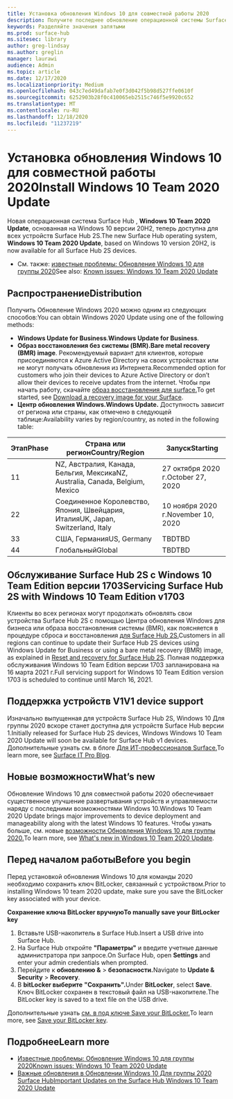 ```yaml
---
title: Установка обновления Windows 10 для совместной работы 2020
description: Получите последнее обновление операционной системы Surface Hub , Windows 10 Team 2020 Update.
keywords: Разделяйте значения запятыми
ms.prod: surface-hub
ms.sitesec: library
author: greg-lindsay
ms.author: greglin
manager: laurawi
audience: Admin
ms.topic: article
ms.date: 12/17/2020
ms.localizationpriority: Medium
ms.openlocfilehash: 043c7ed49dafab7e0f3d042f5b98d527ffe0610f
ms.sourcegitcommit: 6252903b28f0c410065eb2515c746f5e9920c652
ms.translationtype: MT
ms.contentlocale: ru-RU
ms.lasthandoff: 12/18/2020
ms.locfileid: "11237219"
---
```

# <span data-ttu-id="734ad-104">Установка обновления Windows 10 для совместной работы 2020</span><span class="sxs-lookup"><span data-stu-id="734ad-104">Install Windows 10 Team 2020 Update</span></span> 

<span data-ttu-id="734ad-105">Новая операционная система Surface Hub , **Windows 10 Team 2020 Update**, основанная на Windows 10 версии 20H2, теперь доступна для всех устройств Surface Hub 2S.</span><span class="sxs-lookup"><span data-stu-id="734ad-105">The new Surface Hub operating system, **Windows 10 Team 2020 Update**, based on Windows 10 version 20H2, is now available for all Surface Hub 2S devices.</span></span>  

- <span data-ttu-id="734ad-106">См. также: [известные проблемы: Обновление Windows 10 для группы 2020](surface-hub-2020-update.md)</span><span class="sxs-lookup"><span data-stu-id="734ad-106">See also: [Known issues: Windows 10 Team 2020 Update](surface-hub-2020-update.md)</span></span>

## <span data-ttu-id="734ad-107">Распространение</span><span class="sxs-lookup"><span data-stu-id="734ad-107">Distribution</span></span>

<span data-ttu-id="734ad-108">Получить Обновление Windows 2020 можно одним из следующих способов:</span><span class="sxs-lookup"><span data-stu-id="734ad-108">You can obtain Windows 2020 Update using one of the following methods:</span></span>

- <span data-ttu-id="734ad-109">**Windows Update for Business**.</span><span class="sxs-lookup"><span data-stu-id="734ad-109">**Windows Update for Business**.</span></span>
- <span data-ttu-id="734ad-110">**Образ восстановления без системы (BMR).**</span><span class="sxs-lookup"><span data-stu-id="734ad-110">**Bare metal recovery (BMR) image**.</span></span> <span data-ttu-id="734ad-111">Рекомендуемый вариант для клиентов, которые присоединяются к Azure Active Directory на своих устройствах или не могут получать обновления из Интернета.</span><span class="sxs-lookup"><span data-stu-id="734ad-111">Recommended option for customers who join their devices to Azure Active Directory or don’t allow their devices to receive updates from the internet.</span></span> <span data-ttu-id="734ad-112">Чтобы при начать работу, скачайте [образ восстановления для surface.](https://support.microsoft.com/surfacerecoveryimage)</span><span class="sxs-lookup"><span data-stu-id="734ad-112">To get started, see [Download a recovery image for your Surface](https://support.microsoft.com/surfacerecoveryimage).</span></span>
- **<span data-ttu-id="734ad-113">Центр обновления Windows.</span><span class="sxs-lookup"><span data-stu-id="734ad-113">Windows Update.</span></span>** <span data-ttu-id="734ad-114">Доступность зависит от региона или страны, как отмечено в следующей таблице:</span><span class="sxs-lookup"><span data-stu-id="734ad-114">Availability varies by region/country, as noted in the following table:</span></span>

| <span data-ttu-id="734ad-115">Этап</span><span class="sxs-lookup"><span data-stu-id="734ad-115">Phase</span></span> | <span data-ttu-id="734ad-116">Страна или регион</span><span class="sxs-lookup"><span data-stu-id="734ad-116">Country/Region</span></span>                         | <span data-ttu-id="734ad-117">Запуск</span><span class="sxs-lookup"><span data-stu-id="734ad-117">Starting</span></span>          |
| ----- | -------------------------------------- | ----------------- |
| <span data-ttu-id="734ad-118">1</span><span class="sxs-lookup"><span data-stu-id="734ad-118">1</span></span>     | <span data-ttu-id="734ad-119">NZ, Австралия, Канада, Бельгия, Мексика</span><span class="sxs-lookup"><span data-stu-id="734ad-119">NZ, Australia, Canada, Belgium, Mexico</span></span> | <span data-ttu-id="734ad-120">27 октября 2020 г.</span><span class="sxs-lookup"><span data-stu-id="734ad-120">October 27, 2020</span></span>  |
| <span data-ttu-id="734ad-121">2</span><span class="sxs-lookup"><span data-stu-id="734ad-121">2</span></span>     | <span data-ttu-id="734ad-122">Соединенное Королевство, Япония, Швейцария, Италия</span><span class="sxs-lookup"><span data-stu-id="734ad-122">UK, Japan, Switzerland, Italy</span></span>          | <span data-ttu-id="734ad-123">10 ноября 2020 г.</span><span class="sxs-lookup"><span data-stu-id="734ad-123">November 10, 2020</span></span> |
| <span data-ttu-id="734ad-124">3</span><span class="sxs-lookup"><span data-stu-id="734ad-124">3</span></span>     | <span data-ttu-id="734ad-125">США, Германия</span><span class="sxs-lookup"><span data-stu-id="734ad-125">US, Germany</span></span>                            | <span data-ttu-id="734ad-126">TBD</span><span class="sxs-lookup"><span data-stu-id="734ad-126">TBD</span></span> |
| <span data-ttu-id="734ad-127">4</span><span class="sxs-lookup"><span data-stu-id="734ad-127">4</span></span>     | <span data-ttu-id="734ad-128">Глобальный</span><span class="sxs-lookup"><span data-stu-id="734ad-128">Global</span></span>                                 | <span data-ttu-id="734ad-129">TBD</span><span class="sxs-lookup"><span data-stu-id="734ad-129">TBD</span></span>  |

## <span data-ttu-id="734ad-130">Обслуживание Surface Hub 2S с Windows 10 Team Edition версии 1703</span><span class="sxs-lookup"><span data-stu-id="734ad-130">Servicing Surface Hub 2S with Windows 10 Team Edition v1703</span></span> 

<span data-ttu-id="734ad-131">Клиенты во всех регионах могут продолжать обновлять свои устройства Surface Hub 2S с помощью Центра обновления Windows для бизнеса или образа восстановления системы (BMR), как поясняется в процедуре сброса и восстановления [для Surface Hub 2S.](surface-hub-2s-recover-reset.md)</span><span class="sxs-lookup"><span data-stu-id="734ad-131">Customers in all regions can continue to update their Surface Hub 2S devices using Windows Update for Business or using a bare metal recovery (BMR) image, as explained in [Reset and recovery for Surface Hub 2S](surface-hub-2s-recover-reset.md).</span></span> <span data-ttu-id="734ad-132">Полная поддержка обслуживания Windows 10 Team Edition версии 1703 запланирована на 16 марта 2021 г.</span><span class="sxs-lookup"><span data-stu-id="734ad-132">Full servicing support for Windows 10 Team Edition version 1703 is scheduled to continue until March 16, 2021.</span></span>


## <span data-ttu-id="734ad-133">Поддержка устройств V1</span><span class="sxs-lookup"><span data-stu-id="734ad-133">V1 device support</span></span> 

<span data-ttu-id="734ad-134">Изначально выпущенная для устройств Surface Hub 2S, Windows 10 Для группы 2020 вскоре станет доступна для устройств Surface Hub версии 1.</span><span class="sxs-lookup"><span data-stu-id="734ad-134">Initially released for Surface Hub 2S devices, Windows Windows 10 Team 2020 Update will soon be available for Surface Hub v1 devices.</span></span> <span data-ttu-id="734ad-135">Дополнительные узнать см. в блоге [Для ИТ-профессионалов Surface.](https://techcommunity.microsoft.com/t5/surface-it-pro-blog/surface-hub-windows-10-team-2020-update-available-october-27/ba-p/1810739)</span><span class="sxs-lookup"><span data-stu-id="734ad-135">To learn more, see [Surface IT Pro Blog](https://techcommunity.microsoft.com/t5/surface-it-pro-blog/surface-hub-windows-10-team-2020-update-available-october-27/ba-p/1810739).</span></span>
 
## <span data-ttu-id="734ad-136">Новые возможности</span><span class="sxs-lookup"><span data-stu-id="734ad-136">What’s new</span></span>

<span data-ttu-id="734ad-137">Обновление Windows 10 для совместной работы 2020 обеспечивает существенное улучшение развертывания устройств и управляемости наряду с последними возможностями Windows 10.</span><span class="sxs-lookup"><span data-stu-id="734ad-137">Windows 10 Team 2020 Update brings major improvements to device deployment and manageability along with the latest Windows 10 features.</span></span> <span data-ttu-id="734ad-138">Чтобы узнать больше, см. новые [возможности Обновления Windows 10 для группы 2020.](surface-hub-2020-update-whats-new.md)</span><span class="sxs-lookup"><span data-stu-id="734ad-138">To learn more, see [What's new in Windows 10 Team 2020 Update](surface-hub-2020-update-whats-new.md).</span></span>
 
## <span data-ttu-id="734ad-139">Перед началом работы</span><span class="sxs-lookup"><span data-stu-id="734ad-139">Before you begin</span></span>

<span data-ttu-id="734ad-140">Перед установкой обновления Windows 10 для команды 2020 необходимо сохранить ключ BitLocker, связанный с устройством.</span><span class="sxs-lookup"><span data-stu-id="734ad-140">Prior to installing Windows 10 team 2020 update, make sure you save the BitLocker key associated with your device.</span></span> 

**<span data-ttu-id="734ad-141">Сохранение ключа BitLocker вручную</span><span class="sxs-lookup"><span data-stu-id="734ad-141">To manually save your BitLocker key</span></span>**

1. <span data-ttu-id="734ad-142">Вставьте USB-накопитель в Surface Hub.</span><span class="sxs-lookup"><span data-stu-id="734ad-142">Insert a USB drive into Surface Hub.</span></span>
2. <span data-ttu-id="734ad-143">На Surface Hub откройте **"Параметры"** и введите учетные данные администратора при запросе.</span><span class="sxs-lookup"><span data-stu-id="734ad-143">On Surface Hub, open **Settings** and enter your admin credentials when prompted.</span></span>
3. <span data-ttu-id="734ad-144">Перейдите к **обновлению &**  >  **безопасности.**</span><span class="sxs-lookup"><span data-stu-id="734ad-144">Navigate to **Update & Security** > **Recovery**.</span></span>
4. <span data-ttu-id="734ad-145">В **bitLocker выберите** **"Сохранить".**</span><span class="sxs-lookup"><span data-stu-id="734ad-145">Under **BitLocker**, select **Save**.</span></span> <span data-ttu-id="734ad-146">Ключ BitLocker сохранен в текстовый файл на USB-накопителе.</span><span class="sxs-lookup"><span data-stu-id="734ad-146">The BitLocker key is saved to a text file on the USB drive.</span></span>

<span data-ttu-id="734ad-147">Дополнительные узнать [см. в под ключе Save your BitLocker.](save-bitlocker-key-surface-hub.md)</span><span class="sxs-lookup"><span data-stu-id="734ad-147">To learn more, see [Save your BitLocker key](save-bitlocker-key-surface-hub.md).</span></span>

## <span data-ttu-id="734ad-148">Подробнее</span><span class="sxs-lookup"><span data-stu-id="734ad-148">Learn more</span></span>

- [<span data-ttu-id="734ad-149">Известные проблемы: Обновление Windows 10 для группы 2020</span><span class="sxs-lookup"><span data-stu-id="734ad-149">Known issues: Windows 10 Team 2020 Update</span></span>](surface-hub-2020-update.md)
- [<span data-ttu-id="734ad-150">Важные обновления в Обновлении Windows 10 Для группы 2020 Surface Hub</span><span class="sxs-lookup"><span data-stu-id="734ad-150">Important Updates on the Surface Hub Windows 10 Team 2020 Update</span></span>](https://techcommunity.microsoft.com/t5/surface-it-pro-blog/important-updates-on-the-surface-hub-windows-10-team-2020-update/ba-p/1960897)
